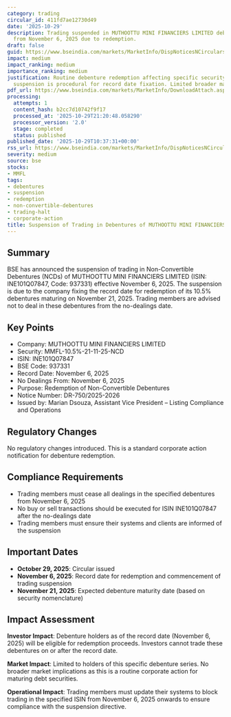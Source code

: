 ```yaml
---
category: trading
circular_id: 411fd7ae12730d49
date: '2025-10-29'
description: Trading suspended in MUTHOOTTU MINI FINANCIERS LIMITED debentures (MMFL-10.5%-21-11-25-NCD)
  from November 6, 2025 due to redemption.
draft: false
guid: https://www.bseindia.com/markets/MarketInfo/DispNoticesNCirculars.aspx?Noticeid={FB0DFDA5-7FF7-4936-9CB5-B4C6EABF1727}&noticeno=20251029-11&dt=10/29/2025&icount=11&totcount=60&flag=0
impact: medium
impact_ranking: medium
importance_ranking: medium
justification: Routine debenture redemption affecting specific security holders. Trading
  suspension is procedural for record date fixation. Limited broader market impact.
pdf_url: https://www.bseindia.com/markets/MarketInfo/DownloadAttach.aspx?id=20251029-11&attachedId=
processing:
  attempts: 1
  content_hash: b2cc7d10742f9f17
  processed_at: '2025-10-29T21:20:48.058290'
  processor_version: '2.0'
  stage: completed
  status: published
published_date: '2025-10-29T10:37:31+00:00'
rss_url: https://www.bseindia.com/markets/MarketInfo/DispNoticesNCirculars.aspx?Noticeid={FB0DFDA5-7FF7-4936-9CB5-B4C6EABF1727}&noticeno=20251029-11&dt=10/29/2025&icount=11&totcount=60&flag=0
severity: medium
source: bse
stocks:
- MMFL
tags:
- debentures
- suspension
- redemption
- non-convertible-debentures
- trading-halt
- corporate-action
title: Suspension of Trading in Debentures of MUTHOOTTU MINI FINANCIERS LIMITED
---
```


## Summary

BSE has announced the suspension of trading in Non-Convertible Debentures (NCDs) of MUTHOOTTU MINI FINANCIERS LIMITED (ISIN: INE101Q07847, Code: 937331) effective November 6, 2025. The suspension is due to the company fixing the record date for redemption of its 10.5% debentures maturing on November 21, 2025. Trading members are advised not to deal in these debentures from the no-dealings date.

## Key Points

- Company: MUTHOOTTU MINI FINANCIERS LIMITED
- Security: MMFL-10.5%-21-11-25-NCD
- ISIN: INE101Q07847
- BSE Code: 937331
- Record Date: November 6, 2025
- No Dealings From: November 6, 2025
- Purpose: Redemption of Non-Convertible Debentures
- Notice Number: DR-750/2025-2026
- Issued by: Marian Dsouza, Assistant Vice President – Listing Compliance and Operations

## Regulatory Changes

No regulatory changes introduced. This is a standard corporate action notification for debenture redemption.

## Compliance Requirements

- Trading members must cease all dealings in the specified debentures from November 6, 2025
- No buy or sell transactions should be executed for ISIN INE101Q07847 after the no-dealings date
- Trading members must ensure their systems and clients are informed of the suspension

## Important Dates

- **October 29, 2025**: Circular issued
- **November 6, 2025**: Record date for redemption and commencement of trading suspension
- **November 21, 2025**: Expected debenture maturity date (based on security nomenclature)

## Impact Assessment

**Investor Impact**: Debenture holders as of the record date (November 6, 2025) will be eligible for redemption proceeds. Investors cannot trade these debentures on or after the record date.

**Market Impact**: Limited to holders of this specific debenture series. No broader market implications as this is a routine corporate action for maturing debt securities.

**Operational Impact**: Trading members must update their systems to block trading in the specified ISIN from November 6, 2025 onwards to ensure compliance with the suspension directive.